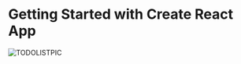 # Getting Started with Create React App

![TODOLISTPIC](https://user-images.githubusercontent.com/89279974/188171878-9b9c95d8-e8e8-4965-8260-c00e9836e4f0.png)
